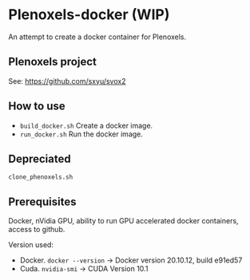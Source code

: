 # Plenoxels-docker (WIP)
An attempt to create a docker container for Plenoxels.

## Plenoxels project ##
See: https://github.com/sxyu/svox2

## How to use ##

* <code>build_docker.sh</code> Create a docker image.
* <code>run_docker.sh</code> Run the docker image.

## Depreciated ##
<code>clone_phenoxels.sh</code>

## Prerequisites ##
Docker, nVidia GPU, ability to run GPU accelerated docker containers, access to github.

Version used:
* Docker. <code>docker --version</code> -> Docker version 20.10.12, build e91ed57
* Cuda. <code>nvidia-smi</code> -> CUDA Version 10.1



